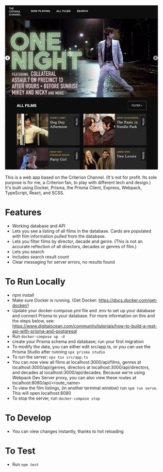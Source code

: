 ![app screenshot](./images/criteria_collection_screenshot.png)

This is a web app based on the Criterion Channel. (It's not for profit. Its sole purpose is for me, a Criterion fan, to play with different tech and design.) It's built using Docker, Prisma, the Prisma Client, Express, Webpack, TypeScript, React, and SCSS.

# Features
- Working database and API
- Lets you see a listing of all films in the database. Cards are populated with film information pulled from the database.
- Lets you filter films by director, decade and genre.
(This is not an accurate reflection of all directors, decades or genres of film.)
- Lets you search
- Includes search result count
- Clear messaging for server errors, no results found

# To Run Locally
- npm install
- Make sure Docker is running. (Get Docker: https://docs.docker.com/get-docker/)
- Update your docker-compose.yml file and .env to set up your database and connect Prisma to your database. For more information on this and the steps below, see: https://www.digitalocean.com/community/tutorials/how-to-build-a-rest-api-with-prisma-and-postgresql
- Run `docker-compose up -d`
- create your Prisma schema and database; run your first migration
- To modify the data, you can either edit src/app.ts, or you can use the Prisma Studio after running `npx prisma studio`
- To run the server: `npx tsx src/app.ts`
- You can now view all films at localhost:3000/api/films, genres at localhost:3000/api/genres, directors at localhost:3000/api/directors, and decades at localhost:3000/api/decades. Because we're using Webpack Dev Server proxy, you can also view these routes at localhost:8080/api/<route_name>
- To view the film listings, (in another terminal window) run `npm run serve`. This will open localhost:8080
- To stop the server, run `docker-compose stop`

# To Develop
- You can view changes instantly, thanks to hot reloading

# To Test
- Run `npm test`
